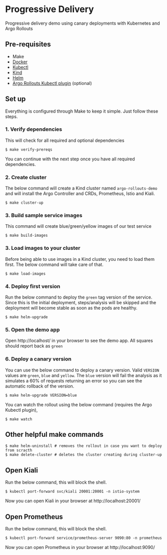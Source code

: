 # Progressive Delivery
Progressive delivery demo using canary deployments with Kubernetes and Argo Rollouts

## Pre-requisites
- Make
- [Docker](https://docs.docker.com/get-docker/)
- [Kubectl](https://kubernetes.io/docs/tasks/tools/)
- [Kind](https://kind.sigs.k8s.io/docs/user/quick-start#installation)
- [Helm](https://helm.sh/docs/intro/install/)
- [Argo Rollouts Kubectl plugin](https://argoproj.github.io/argo-rollouts/installation/) (optional)

## Set up

Everything is configured through Make to keep it simple. Just follow these steps.

### 1. Verify dependencies
This will check for all required and optional dependencies

```shell
$ make verify-prereqs
```

You can continue with the next step once you have all required dependencies.

### 2. Create cluster
The below command will create a Kind cluster named `argo-rollouts-demo` and will install the Argo Controller and CRDs, Prometheus, Istio and Kiali.

```shell
$ make cluster-up
```

### 3. Build sample service images
This command will create blue/green/yellow images of our test service

```shell
$ make build-images
```

### 3. Load images to your cluster
Before being able to use images in a Kind cluster, you need to load them first. The below command will take care of that.

```shell
$ make load-images
```

### 4. Deploy first version
Run the below command to deploy the `green` tag version of the service. Since this is the initial deployment, steps/analysis will be skipped and the deployment will become stable as soon as the pods are healthy.

```shell
$ make helm-upgrade
```

### 5. Open the demo app
Open http://localhost/ in your browser to see the demo app. All squares should report back as `green`

### 6. Deploy a canary version

You can use the below command to deploy a canary version. Valid `VERSION` values are `green`, `blue` and `yellow`. The `blue` version will fail the analysis as it simulates a 60% of requests returning an error so you can see the automatic rollback of the version.

```shell
$ make helm-upgrade VERSION=blue
```

You can watch the rollout using the below command (requires the Argo Kubectl plugin),

```shell
$ make watch
```

## Other helpful make commands

```shell
$ make helm-uninstall # removes the rollout in case you want to deploy from scracth
$ make delete-cluster # deletes the cluster creating during cluster-up
```

## Open Kiali

Run the below command, this will block the shell.

```shell
$ kubectl port-forward svc/kiali 20001:20001 -n istio-system
```

Now you can open Kiali in your browser at http://localhost:20001/

## Open Prometheus

Run the below command, this will block the shell.

```shell
$ kubectl port-forward service/prometheus-server 9090:80 -n prometheus
```

Now you can open Prometheus in your browser at http://localhost:9090/